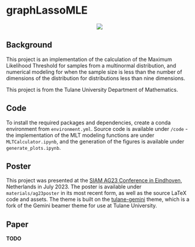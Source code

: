 # graphLassoMLE

<p align="center">
<a href="https://github.com/outlawhayden/graphLassoMLE/blob/main/materials/poster_image.png?raw=true">
<img src="https://github.com/outlawhayden/graphLassoMLE/blob/main/materials/poster_image.png?raw=true">
</a>
</p>


## Background

This project is an implementation of the calculation of the Maximum Likelihood Threshold for samples from a multinormal distribution, and numerical modeling for when the sample size is less than the number of dimensions of the distribution for distributions less than nine dimensions.

This project is from the Tulane University Department of Mathematics.

## Code

To install the required packages and dependencies, create a conda environment from `environment.yml`. Source code is available under `/code` - the implementation of the MLT modeling functions are under `MLTCalculator.ipynb`, and the generation of the figures is available under `generate_plots.ipynb`.

## Poster

This project was presented at the [SIAM AG23 Conference in Eindhoven](https://www.siam.org/conferences/cm/conference/ag23), Netherlands in July 2023. The poster is available under `materials/ag23poster` in its most recent form, as well as the source LaTeX code and assets. The theme is built on the [tulane-gemini](https://github.com/outlawhayden/tulane-gemini) theme, which is a fork of the Gemini beamer theme for use at Tulane University.


## Paper

**TODO**
